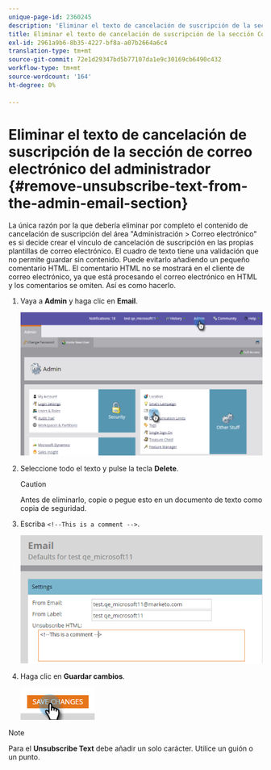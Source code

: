 ```yaml
---
unique-page-id: 2360245
description: 'Eliminar el texto de cancelación de suscripción de la sección de correo electrónico del administrador: Documentos de Marketo: documentación del producto'
title: Eliminar el texto de cancelación de suscripción de la sección Correo electrónico del administrador
exl-id: 2961a9b6-8b35-4227-bf8a-a07b2664a6c4
translation-type: tm+mt
source-git-commit: 72e1d29347bd5b77107da1e9c30169cb6490c432
workflow-type: tm+mt
source-wordcount: '164'
ht-degree: 0%

---
```


# Eliminar el texto de cancelación de suscripción de la sección de correo electrónico del administrador {#remove-unsubscribe-text-from-the-admin-email-section}

La única razón por la que debería eliminar por completo el contenido de cancelación de suscripción del área &quot;Administración > Correo electrónico&quot; es si decide crear el vínculo de cancelación de suscripción en las propias plantillas de correo electrónico. El cuadro de texto tiene una validación que no permite guardar sin contenido. Puede evitarlo añadiendo un pequeño comentario HTML. El comentario HTML no se mostrará en el cliente de correo electrónico, ya que está procesando el correo electrónico en HTML y los comentarios se omiten. Así es como hacerlo.

1. Vaya a **Admin** y haga clic en **Email**.

   ![](assets/image2016-8-26-13-3a57-3a9.png)

1. Seleccione todo el texto y pulse la tecla **Delete**.

   >[!CAUTION]
   >
   >Antes de eliminarlo, copie o pegue esto en un documento de texto como copia de seguridad.

1. Escriba `<!--This is a comment -->`.

   ![](assets/image2016-8-26-13-3a53-3a15.png)

1. Haga clic en **Guardar cambios**.

   ![](assets/image2016-8-26-13-3a59-3a40.png)

>[!NOTE]
>
>Para el **Unsubscribe Text** debe añadir un solo carácter. Utilice un guión o un punto.
